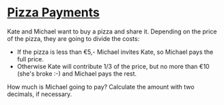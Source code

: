 # [Pizza Payments](https://www.codewars.com/kata/pizza-payments "https://www.codewars.com/kata/5b043e3886d0752685000009")

Kate and Michael want to buy a pizza and share it. Depending on the price of the pizza, they are going to divide the costs:

* If the pizza is less than €5,- Michael invites Kate, so Michael pays the full price.
* Otherwise Kate will contribute 1/3 of the price, but no more than €10 (she's broke :-) and Michael pays the rest.

How much is Michael going to pay? Calculate the amount with two decimals, if necessary.